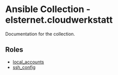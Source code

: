# Ansible Collection - elsternet.cloudwerkstatt

Documentation for the collection.

## Roles

- [local_accounts](https://github.com/elsternet/cloudwerkstatt/blob/main/ansible_collections/elsternet/cloudwerkstatt/roles/local_accounts/README.md)
- [ssh_config](https://github.com/elsternet/cloudwerkstatt/blob/main/ansible_collections/elsternet/cloudwerkstatt/roles/ssh_config/README.md)
